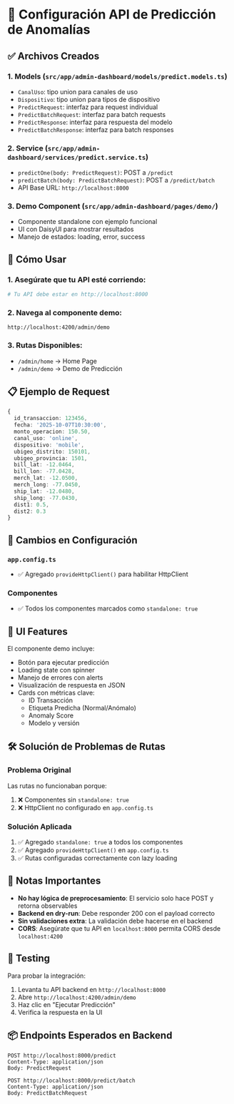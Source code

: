 # 🎯 Configuración API de Predicción de Anomalías

## ✅ Archivos Creados

### 1. **Models** (`src/app/admin-dashboard/models/predict.models.ts`)
- `CanalUso`: tipo union para canales de uso
- `Dispositivo`: tipo union para tipos de dispositivo
- `PredictRequest`: interfaz para request individual
- `PredictBatchRequest`: interfaz para batch requests
- `PredictResponse`: interfaz para respuesta del modelo
- `PredictBatchResponse`: interfaz para batch responses

### 2. **Service** (`src/app/admin-dashboard/services/predict.service.ts`)
- `predictOne(body: PredictRequest)`: POST a `/predict`
- `predictBatch(body: PredictBatchRequest)`: POST a `/predict/batch`
- API Base URL: `http://localhost:8000`

### 3. **Demo Component** (`src/app/admin-dashboard/pages/demo/`)
- Componente standalone con ejemplo funcional
- UI con DaisyUI para mostrar resultados
- Manejo de estados: loading, error, success

## 🚀 Cómo Usar

### 1. Asegúrate que tu API esté corriendo:
```bash
# Tu API debe estar en http://localhost:8000
```

### 2. Navega al componente demo:
```
http://localhost:4200/admin/demo
```

### 3. Rutas Disponibles:
- `/admin/home` → Home Page
- `/admin/demo` → Demo de Predicción

## 📋 Ejemplo de Request

```typescript
{
  id_transaccion: 123456,
  fecha: '2025-10-07T10:30:00',
  monto_operacion: 150.50,
  canal_uso: 'online',
  dispositivo: 'mobile',
  ubigeo_distrito: 150101,
  ubigeo_provincia: 1501,
  bill_lat: -12.0464,
  bill_lon: -77.0428,
  merch_lat: -12.0500,
  merch_long: -77.0450,
  ship_lat: -12.0480,
  ship_long: -77.0430,
  dist1: 0.5,
  dist2: 0.3
}
```

## 🔧 Cambios en Configuración

### `app.config.ts`
- ✅ Agregado `provideHttpClient()` para habilitar HttpClient

### Componentes
- ✅ Todos los componentes marcados como `standalone: true`

## 🎨 UI Features

El componente demo incluye:
- Botón para ejecutar predicción
- Loading state con spinner
- Manejo de errores con alerts
- Visualización de respuesta en JSON
- Cards con métricas clave:
  - ID Transacción
  - Etiqueta Predicha (Normal/Anómalo)
  - Anomaly Score
  - Modelo y versión

## 🛠️ Solución de Problemas de Rutas

### Problema Original
Las rutas no funcionaban porque:
1. ❌ Componentes sin `standalone: true`
2. ❌ HttpClient no configurado en `app.config.ts`

### Solución Aplicada
1. ✅ Agregado `standalone: true` a todos los componentes
2. ✅ Agregado `provideHttpClient()` en `app.config.ts`
3. ✅ Rutas configuradas correctamente con lazy loading

## 📝 Notas Importantes

- **No hay lógica de preprocesamiento**: El servicio solo hace POST y retorna observables
- **Backend en dry-run**: Debe responder 200 con el payload correcto
- **Sin validaciones extra**: La validación debe hacerse en el backend
- **CORS**: Asegúrate que tu API en `localhost:8000` permita CORS desde `localhost:4200`

## 🧪 Testing

Para probar la integración:

1. Levanta tu API backend en `http://localhost:8000`
2. Abre `http://localhost:4200/admin/demo`
3. Haz clic en "Ejecutar Predicción"
4. Verifica la respuesta en la UI

## 📦 Endpoints Esperados en Backend

```
POST http://localhost:8000/predict
Content-Type: application/json
Body: PredictRequest

POST http://localhost:8000/predict/batch
Content-Type: application/json
Body: PredictBatchRequest
```
